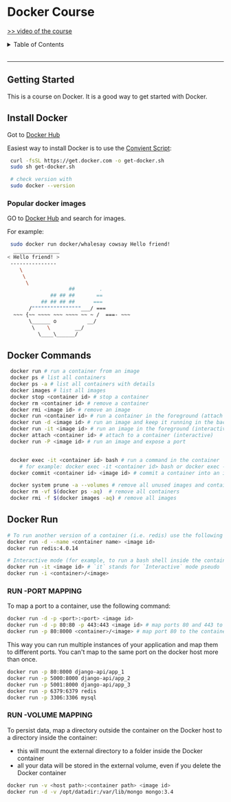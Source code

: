 # Docker Course

<a href="https://www.youtube.com/watch?v=fqMOX6JJhGo&ab_channel=freeCodeCamp.org">>> video of the course</a>

<details>
  <summary>Table of Contents</summary>
  <ol>
    <li><a href="#getting-started">Getting Started</a></li>
    <li><a href="#install-docker">Install Docker</a></li>
    <li><a href="#docker-commands">Docker Commands</a></li>
    <li><a href="#docker-run">Docker Run</a></li>
    <li><a href="#enviroment-variables">Enviroment Variables</a></li>
    <li><a href="#images">Images</a></li>
    <li><a href="#cmd-vs-entrypoint">CMD vs ENTRYPOINT</a></li>
    <li><a href="#networking">Networking</a></li>
    <li><a href="#storage">Storage</a></li>
    <li><a href="#compose">Compose</a></li>
    <li><a href="#registry">Registry</a></li>
    <li><a href="#engine">Engine</a></li>
    <li><a href="#docker-on-windows">Docker on Windows</a></li>
    <li><a href="#container-orchestration">Container Orchestration</a></li>
    <li><a href="#docker-swarm">Docker Swarm</a></li>
    <li><a href="#kubernetes">Kubernetes</a></li>
    <li><a href="#conclusion">Conclusion</a></li>
  </ol>
</details>
</br>

---

## Getting Started

This is a course on Docker. It is a good way to get started with Docker.

## Install Docker

Got to [Docker Hub](https://docs.docker.com/engine/install/ubuntu/)

Easiest way to install Docker is to use the [Convient Script](https://docs.docker.com/engine/install/ubuntu/#install-using-the-convenience-script):

```bash
 curl -fsSL https://get.docker.com -o get-docker.sh
 sudo sh get-docker.sh

 # check version with
 sudo docker --version
```

### Popular docker images

GO to [Docker Hub](https://hub.docker.com/) and search for images.

For example:

```bash
 sudo docker run docker/whalesay cowsay Hello friend!
  _______________
< Hello friend! >
 ---------------
    \
     \
      \
                    ##        .
              ## ## ##       ==
           ## ## ## ##      ===
       /""""""""""""""""___/ ===
  ~~~ {~~ ~~~~ ~~~ ~~~~ ~~ ~ /  ===- ~~~
       \______ o          __/
        \    \        __/
          \____\______/
```

## Docker Commands

```bash
 docker run # run a container from an image
 docker ps # list all containers
 docker ps -a # list all containers with details
 docker images # list all images
 docker stop <container id> # stop a container
 docker rm <container id> # remove a container
 docker rmi <image id> # remove an image
 docker run <container id> # run a container in the foreground (attach mode)
 docker run -d <image id> # run an image and keep it running in the background (daemon)
 docker run -it <image id> # run an image in the foreground (interactive)
 docker attach <container id> # attach to a container (interactive)
 docker run -P <image id> # run an image and expose a port


 docker exec -it <container id> bash # run a command in the container
    # for example: docker exec -it <container id> bash or docker exec -it <container id> sh my_script.sh
 docker commit <container id> <image id> # commit a container into an image

 docker system prune -a --volumes # remove all unused images and containers
 docker rm -vf $(docker ps -aq)  # remove all containers
 docker rmi -f $(docker images -aq) # remove all images
```

## Docker Run

```bash
# To run another version of a container (i.e. redis) use the following command, else it will be the latest version:
docker run -d --name <container name> <image id>
docker run redis:4.0.14

# Interactive mode (for example, to run a bash shell inside the container):
docker run -it <image id> # `it` stands for `Interactive` mode pseudo `Terminal`
docker run -i <container>/<image>
```

### RUN -PORT MAPPING

To map a port to a container, use the following command:

```bash
docker run -d -p <port>:<port> <image id>
docker run -d -p 80:80 -p 443:443 <image id> # map ports 80 and 443 to the container
docker run -p 80:8000 <container>/<image> # map port 80 to the container on port 8000
```

This way you can run multiple instances of your application and map them to different ports.
You can't map to the same port on the docker host more than once.

```bash
docker run -p 80:8000 django-api/app_1
docker run -p 5000:8000 django-api/app_2
docker run -p 5001:8000 django-api/app_3
docker run -p 6379:6379 redis
docker run -p 3306:3306 mysql
```

### RUN -VOLUME MAPPING

To persist data, map a directory outside the container on the Docker host to a directory inside the container:

- this will mount the external directory to a folder inside the Docker container
- all your data will be stored in the external volume, even if you delete the Docker container

```bash
docker run -v <host path>:<container path> <image id>
docker run -d -v /opt/datadir:/var/lib/mongo mongo:3.4
```
